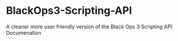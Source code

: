 # BlackOps3-Scripting-API
A cleaner more user friendly version of the Black Ops 3 Scripting API Documenation
